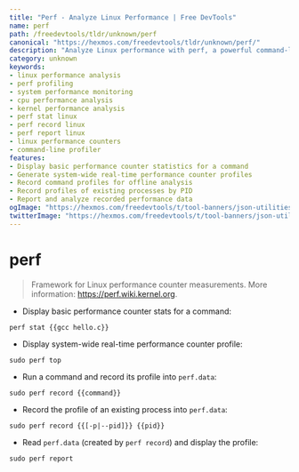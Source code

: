 ```yaml
---
title: "Perf - Analyze Linux Performance | Free DevTools"
name: perf
path: /freedevtools/tldr/unknown/perf
canonical: "https://hexmos.com/freedevtools/tldr/unknown/perf/"
description: "Analyze Linux performance with perf, a powerful command-line profiling tool. Collect metrics, diagnose bottlenecks, and optimize your applications. Free online tool, no registration required."
category: unknown
keywords:
- linux performance analysis
- perf profiling
- system performance monitoring
- cpu performance analysis
- kernel performance analysis
- perf stat linux
- perf record linux
- perf report linux
- linux performance counters
- command-line profiler
features:
- Display basic performance counter statistics for a command
- Generate system-wide real-time performance counter profiles
- Record command profiles for offline analysis
- Record profiles of existing processes by PID
- Report and analyze recorded performance data
ogImage: "https://hexmos.com/freedevtools/t/tool-banners/json-utilities-banner.png"
twitterImage: "https://hexmos.com/freedevtools/t/tool-banners/json-utilities-banner.png"
---
```


# perf

> Framework for Linux performance counter measurements.
> More information: <https://perf.wiki.kernel.org>.

- Display basic performance counter stats for a command:

`perf stat {{gcc hello.c}}`

- Display system-wide real-time performance counter profile:

`sudo perf top`

- Run a command and record its profile into `perf.data`:

`sudo perf record {{command}}`

- Record the profile of an existing process into `perf.data`:

`sudo perf record {{[-p|--pid]}} {{pid}}`

- Read `perf.data` (created by `perf record`) and display the profile:

`sudo perf report`
